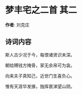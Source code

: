 # 梦丰宅之二首  其二

**作者**: 刘克庄

## 诗词内容

斯人古少况于今，每恨诸贤识未深。

朝给赙钱方掩骨，家无余帛可为衾。

向来夫子真知己，近世门生喜负心。

惟有天涯华发掾，独挥衰涕望山阴。


